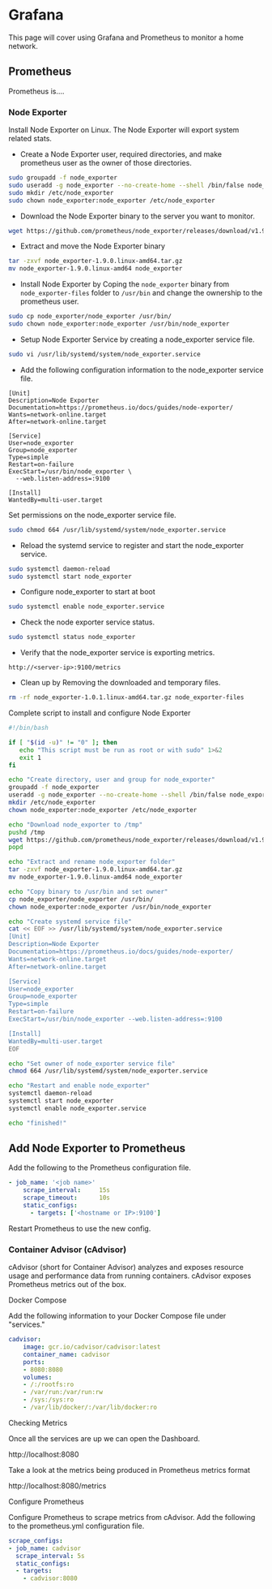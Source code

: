 # Grafana

This page will cover using Grafana and Prometheus to monitor a home network.

## Prometheus

Prometheus is....

### Node Exporter

Install Node Exporter on Linux. The Node Exporter will export system related stats.

- Create a Node Exporter user, required directories, and make prometheus user as the owner of those directories.

```bash
sudo groupadd -f node_exporter
sudo useradd -g node_exporter --no-create-home --shell /bin/false node_exporter
sudo mkdir /etc/node_exporter
sudo chown node_exporter:node_exporter /etc/node_exporter
```

- Download the Node Exporter binary to the server you want to monitor.

```bash
wget https://github.com/prometheus/node_exporter/releases/download/v1.9.0/node_exporter-1.9.0.linux-amd64.tar.gz

```

- Extract and move the Node Exporter binary

```bash
tar -zxvf node_exporter-1.9.0.linux-amd64.tar.gz
mv node_exporter-1.9.0.linux-amd64 node_exporter
```

- Install Node Exporter by Coping the ```node_exporter``` binary from ```node_exporter-files``` folder to ```/usr/bin``` and change the ownership to the prometheus user.

```bash
sudo cp node_exporter/node_exporter /usr/bin/
sudo chown node_exporter:node_exporter /usr/bin/node_exporter
```

- Setup Node Exporter Service by creating a node_exporter service file.

```bash
sudo vi /usr/lib/systemd/system/node_exporter.service
```

- Add the following configuration information to the node_exporter service file.

```text
[Unit]
Description=Node Exporter
Documentation=https://prometheus.io/docs/guides/node-exporter/
Wants=network-online.target
After=network-online.target

[Service]
User=node_exporter
Group=node_exporter
Type=simple
Restart=on-failure
ExecStart=/usr/bin/node_exporter \
  --web.listen-address=:9100

[Install]
WantedBy=multi-user.target
```

Set permissions on the node_exporter service file.

```bash
sudo chmod 664 /usr/lib/systemd/system/node_exporter.service
```

- Reload the systemd service to register and start the node_exporter service.

```bash
sudo systemctl daemon-reload
sudo systemctl start node_exporter
```

- Configure node_exporter to start at boot

```bash
sudo systemctl enable node_exporter.service
```

- Check the node exporter service status.

```bash
sudo systemctl status node_exporter
```

- Verify that the node_exporter service is exporting metrics.

```text
http://<server-ip>:9100/metrics
```

- Clean up by Removing the downloaded and temporary files.

```bash
rm -rf node_exporter-1.0.1.linux-amd64.tar.gz node_exporter-files
```

Complete script to install and configure Node Exporter

```bash
#!/bin/bash

if [ "$(id -u)" != "0" ]; then
   echo "This script must be run as root or with sudo" 1>&2
   exit 1
fi

echo "Create directory, user and group for node_exporter"
groupadd -f node_exporter
useradd -g node_exporter --no-create-home --shell /bin/false node_exporter
mkdir /etc/node_exporter
chown node_exporter:node_exporter /etc/node_exporter

echo "Download node_exporter to /tmp"
pushd /tmp
wget https://github.com/prometheus/node_exporter/releases/download/v1.9.0/node_exporter-1.9.0.linux-amd64.tar.gz
popd

echo "Extract and rename node_exporter folder"
tar -zxvf node_exporter-1.9.0.linux-amd64.tar.gz
mv node_exporter-1.9.0.linux-amd64 node_exporter

echo "Copy binary to /usr/bin and set owner"
cp node_exporter/node_exporter /usr/bin/
chown node_exporter:node_exporter /usr/bin/node_exporter

echo "Create systemd service file"
cat << EOF >> /usr/lib/systemd/system/node_exporter.service
[Unit]
Description=Node Exporter
Documentation=https://prometheus.io/docs/guides/node-exporter/
Wants=network-online.target
After=network-online.target

[Service]
User=node_exporter
Group=node_exporter
Type=simple
Restart=on-failure
ExecStart=/usr/bin/node_exporter --web.listen-address=:9100

[Install]
WantedBy=multi-user.target
EOF

echo "Set owner of node_exporter service file"
chmod 664 /usr/lib/systemd/system/node_exporter.service

echo "Restart and enable node_exporter"
systemctl daemon-reload
systemctl start node_exporter
systemctl enable node_exporter.service

echo "finished!"
```

## Add Node Exporter to Prometheus

Add the following to the Prometheus configuration file.

```yaml
- job_name: '<job name>'
    scrape_interval:     15s
    scrape_timeout:      10s
    static_configs:
      - targets: ['<hostname or IP>:9100']
```

Restart Prometheus to use the new config.

### Container Advisor (cAdvisor)

cAdvisor (short for Container Advisor) analyzes and exposes resource usage and performance data from running containers. cAdvisor exposes Prometheus metrics out of the box. 

Docker Compose

Add the following information to your Docker Compose file under "services."

```yaml
cadvisor:
    image: gcr.io/cadvisor/cadvisor:latest
    container_name: cadvisor
    ports:
    - 8080:8080
    volumes:
    - /:/rootfs:ro
    - /var/run:/var/run:rw
    - /sys:/sys:ro
    - /var/lib/docker/:/var/lib/docker:ro
```

Checking Metrics

Once all the services are up we can open the Dashboard. 

http://localhost:8080

Take a look at the metrics being produced in Prometheus metrics format

http://localhost:8080/metrics

Configure Prometheus

Configure Prometheus to scrape metrics from cAdvisor. Add the following to the prometheus.yml configuration file.

```yaml
scrape_configs:
- job_name: cadvisor
  scrape_interval: 5s
  static_configs:
  - targets:
    - cadvisor:8080
```